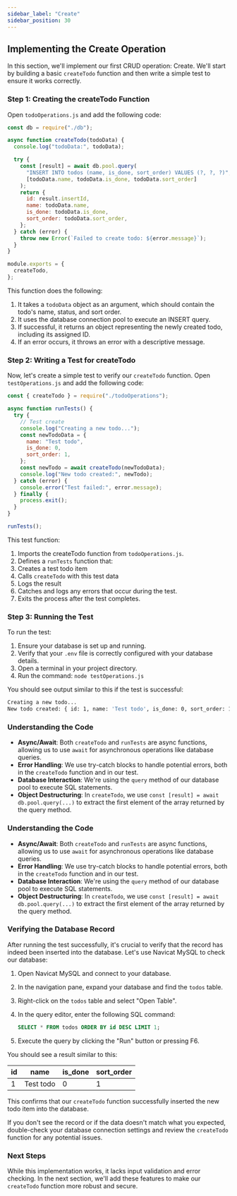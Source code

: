 ```yaml
---
sidebar_label: "Create"
sidebar_position: 30
---
```


## Implementing the Create Operation

In this section, we'll implement our first CRUD operation: Create. We'll start by building a basic `createTodo` function and then write a simple test to ensure it works correctly.

### Step 1: Creating the createTodo Function

Open `todoOperations.js` and add the following code:

```javascript
const db = require("./db");

async function createTodo(todoData) {
  console.log("todoData:", todoData);

  try {
    const [result] = await db.pool.query(
      "INSERT INTO todos (name, is_done, sort_order) VALUES (?, ?, ?)",
      [todoData.name, todoData.is_done, todoData.sort_order]
    );
    return {
      id: result.insertId,
      name: todoData.name,
      is_done: todoData.is_done,
      sort_order: todoData.sort_order,
    };
  } catch (error) {
    throw new Error(`Failed to create todo: ${error.message}`);
  }
}

module.exports = {
  createTodo,
};
```

This function does the following:

1. It takes a `todoData` object as an argument, which should contain the todo's name, status, and sort order.
2. It uses the database connection pool to execute an INSERT query.
3. If successful, it returns an object representing the newly created todo, including its assigned ID.
4. If an error occurs, it throws an error with a descriptive message.

### Step 2: Writing a Test for createTodo

Now, let's create a simple test to verify our `createTodo` function. Open `testOperations.js` and add the following code:

```javascript
const { createTodo } = require("./todoOperations");

async function runTests() {
  try {
    // Test create
    console.log("Creating a new todo...");
    const newTodoData = {
      name: "Test todo",
      is_done: 0,
      sort_order: 1,
    };
    const newTodo = await createTodo(newTodoData);
    console.log("New todo created:", newTodo);
  } catch (error) {
    console.error("Test failed:", error.message);
  } finally {
    process.exit();
  }
}

runTests();
```

This test function:

1. Imports the createTodo function from `todoOperations.js`.
2. Defines a `runTests` function that:
3. Creates a test todo item
4. Calls `createTodo` with this test data
5. Logs the result
6. Catches and logs any errors that occur during the test.
7. Exits the process after the test completes.

### Step 3: Running the Test

To run the test:

1. Ensure your database is set up and running.
2. Verify that your `.env` file is correctly configured with your database details.
3. Open a terminal in your project directory.
4. Run the command: `node testOperations.js`

You should see output similar to this if the test is successful:

```bash
Creating a new todo...
New todo created: { id: 1, name: 'Test todo', is_done: 0, sort_order: 1 }
```

### Understanding the Code

- **Async/Await**: Both `createTodo` and `runTests` are async functions, allowing us to use `await` for asynchronous operations like database queries.
- **Error Handling**: We use try-catch blocks to handle potential errors, both in the `createTodo` function and in our test.
- **Database Interaction**: We're using the `query` method of our database pool to execute SQL statements.
- **Object Destructuring**: In `createTodo`, we use `const [result] = await db.pool.query(...)` to extract the first element of the array returned by the query method.

### Understanding the Code

- **Async/Await**: Both `createTodo` and `runTests` are async functions, allowing us to use `await` for asynchronous operations like database queries.
- **Error Handling**: We use try-catch blocks to handle potential errors, both in the `createTodo` function and in our test.
- **Database Interaction**: We're using the `query` method of our database pool to execute SQL statements.
- **Object Destructuring**: In `createTodo`, we use `const [result] = await db.pool.query(...)` to extract the first element of the array returned by the query method.

### Verifying the Database Record

After running the test successfully, it's crucial to verify that the record has indeed been inserted into the database. Let's use Navicat MySQL to check our database:

1. Open Navicat MySQL and connect to your database.
2. In the navigation pane, expand your database and find the `todos` table.
3. Right-click on the `todos` table and select "Open Table".
4. In the query editor, enter the following SQL command:

   ```sql
   SELECT * FROM todos ORDER BY id DESC LIMIT 1;
   ```

5. Execute the query by clicking the "Run" button or pressing F6.

You should see a result similar to this:

| id  | name      | is_done | sort_order |
| --- | --------- | ------- | ---------- |
| 1   | Test todo | 0       | 1          |

This confirms that our `createTodo` function successfully inserted the new todo item into the database.

If you don't see the record or if the data doesn't match what you expected, double-check your database connection settings and review the `createTodo` function for any potential issues.

### Next Steps

While this implementation works, it lacks input validation and error checking. In the next section, we'll add these features to make our `createTodo` function more robust and secure.
